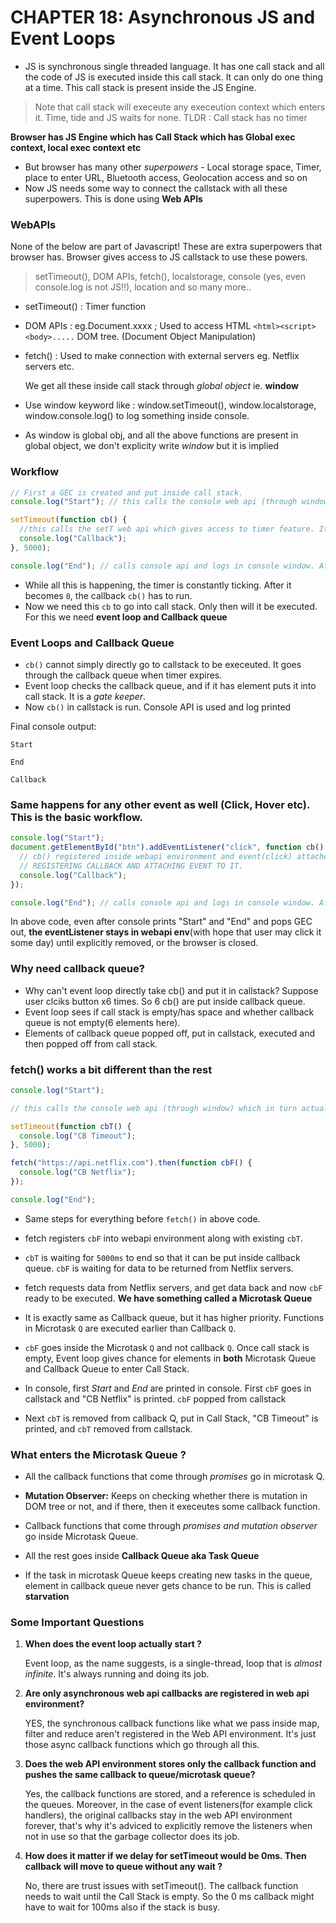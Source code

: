 # CHAPTER 18: Asynchronous JS and Event Loops

- JS is synchronous single threaded language. It has one call stack and all the code of JS is executed inside this call stack. It can only do one thing at a time. This call stack is present inside the JS Engine.

> Note that call stack will execeute any execeution context which enters it. Time, tide and JS waits for none. TLDR : Call stack has no timer

**Browser has JS Engine which has Call Stack which has Global exec context, local exec context etc**

- But browser has many other _superpowers_ - Local storage space, Timer, place to enter URL, Bluetooth access, Geolocation access and so on
- Now JS needs some way to connect the callstack with all these superpowers. This is done using **Web APIs**

### WebAPIs

None of the below are part of Javascript! These are extra superpowers that browser has. Browser gives access to JS callstack to use these powers.

> setTimeout(), DOM APIs, fetch(), localstorage, console (yes, even console.log is not JS!!), location and so many more..

- setTimeout() : Timer function
- DOM APIs : eg.Document.xxxx ; Used to access HTML `<html><script><body>.....` DOM tree. (Document Object Manipulation)
- fetch() : Used to make connection with external servers eg. Netflix servers etc.

  We get all these inside call stack through _global object_ ie. **window**

- Use window keyword like : window.setTimeout(), window.localstorage, window.console.log() to log something inside console.
- As window is global obj, and all the above functions are present in global object, we don't explicity write _window_ but it is implied

### Workflow

```javascript
// First a GEC is created and put inside call stack.
console.log("Start"); // this calls the console web api (through window) which in turn actually modifies values in console.

setTimeout(function cb() {
  //this calls the setT web api which gives access to timer feature. It stores the callback cb() and starts timer.
  console.log("Callback");
}, 5000);

console.log("End"); // calls console api and logs in console window. After this GEC pops from call stack.
```

- While all this is happening, the timer is constantly ticking. After it becomes `0`, the callback `cb()` has to run.
- Now we need this `cb` to go into call stack. Only then will it be executed. For this we need **event loop and Callback queue**

### Event Loops and Callback Queue

- `cb()` cannot simply directly go to callstack to be execeuted. It goes through the callback queue when timer expires.
- Event loop checks the callback queue, and if it has element puts it into call stack. It is a _gate keeper_.
- Now `cb()` in callstack is run. Console API is used and log printed

Final console output:

    Start

    End

    Callback

### Same happens for any other event as well (Click, Hover etc). This is the basic workflow.

```javascript
console.log("Start");
document.getElementById("btn").addEventListener("click", function cb() {
  // cb() registered inside webapi environment and event(click) attached to it. ie.
  // REGISTERING CALLBACK AND ATTACHING EVENT TO IT.
  console.log("Callback");
});

console.log("End"); // calls console api and logs in console window. After this GEC pops from call stack.
```

In above code, even after console prints "Start" and "End" and pops GEC out, **the eventListener stays in webapi env**(with hope that user may click it some day) until explicitly removed, or the browser is closed.

### Why need callback queue?

- Why can't event loop directly take cb() and put it in callstack? Suppose user clciks button x6 times. So 6 cb() are put inside callback queue.
- Event loop sees if call stack is empty/has space and whether callback queue is not empty(6 elements here).
- Elements of callback queue popped off, put in callstack, executed and then popped off from call stack.

### fetch() works a bit different than the rest

```javascript
console.log("Start");

// this calls the console web api (through window) which in turn actually modifies values in console.

setTimeout(function cbT() {
  console.log("CB Timeout");
}, 5000);

fetch("https://api.netflix.com").then(function cbF() {
  console.log("CB Netflix");
});

console.log("End");
```

- Same steps for everything before `fetch()` in above code.
- fetch registers `cbF` into webapi environment along with existing `cbT`.
- `cbT` is waiting for `5000ms` to end so that it can be put inside callback queue. `cbF` is waiting for data to be returned from Netflix servers.
- fetch requests data from Netflix servers, and get data back and now `cbF` ready to be executed.
  **We have something called a Microtask Queue**
- It is exactly same as Callback queue, but it has higher priority. Functions in Microtask `Q` are executed earlier than Callback `Q`.
- `cbF` goes inside the Microtask `Q` and not callback `Q`. Once call stack is empty, Event loop gives chance for elements in **both** Microtask Queue and Callback Queue to enter Call Stack.

- In console, first _Start_ and _End_ are printed in console. First `cbF` goes in callstack and "CB Netflix" is printed. `cbF` popped from callstack
- Next `cbT` is removed from callback Q, put in Call Stack, "CB Timeout" is printed, and `cbT` removed from callstack.

### What enters the Microtask Queue ?

- All the callback functions that come through _promises_ go in microtask Q.
- **Mutation Observer:** Keeps on checking whether there is mutation in DOM tree or not, and if there, then it execeutes some callback function.
- Callback functions that come through _promises and mutation observer_ go inside Microtask Queue.
- All the rest goes inside **Callback Queue aka Task Queue**

- If the task in microtask Queue keeps creating new tasks in the queue, element in callback queue never gets chance to be run. This is called **starvation**

### Some Important Questions

1. **When does the event loop actually start ?**

   Event loop, as the name suggests, is a single-thread, loop that is _almost infinite_. It's always running and doing its job.

2. **Are only asynchronous web api callbacks are registered in web api environment?**

   YES, the synchronous callback functions like what we pass inside map, filter and reduce aren't registered in the Web API environment. It's just those async callback functions which go through all this.

3. **Does the web API environment stores only the callback function and pushes the same callback to queue/microtask queue?**

   Yes, the callback functions are stored, and a reference is scheduled in the queues. Moreover, in the case of event listeners(for example click handlers), the original callbacks stay in the web API environment forever, that's why it's adviced to explicitly remove the listeners when not in use so that the garbage collector does its job.

4. **How does it matter if we delay for setTimeout would be 0ms. Then callback will move to queue without any wait ?**

   No, there are trust issues with setTimeout(). The callback function needs to wait until the Call Stack is empty. So the 0 ms callback might have to wait for 100ms also if the stack is busy.
